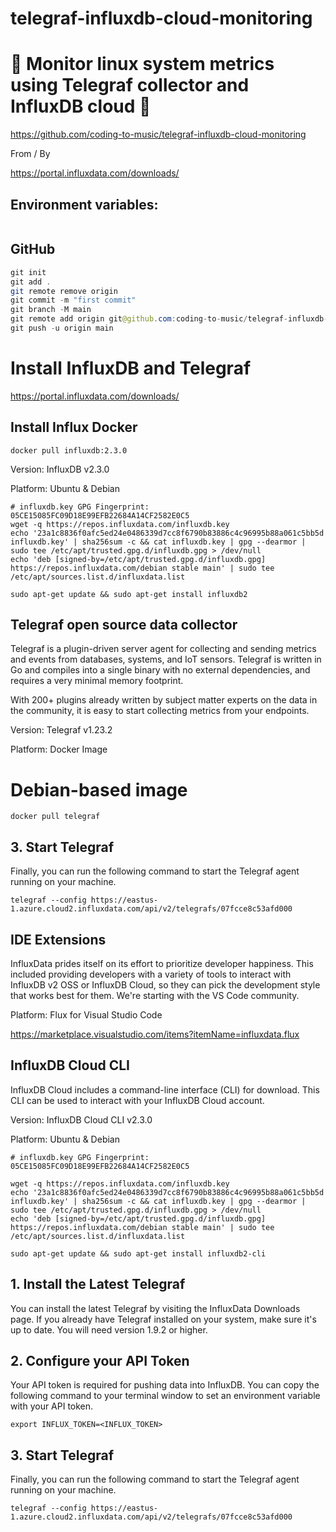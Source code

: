 # telegraf-influxdb-cloud-monitoring

# 🚀 Monitor linux system metrics using Telegraf collector and InfluxDB cloud 🚀

https://github.com/coding-to-music/telegraf-influxdb-cloud-monitoring

From / By

https://portal.influxdata.com/downloads/

## Environment variables:

```java

```

## GitHub

```java
git init
git add .
git remote remove origin
git commit -m "first commit"
git branch -M main
git remote add origin git@github.com:coding-to-music/telegraf-influxdb-cloud-monitoring.git
git push -u origin main
```

# Install InfluxDB and Telegraf

https://portal.influxdata.com/downloads/

## Install Influx Docker

```
docker pull influxdb:2.3.0
```

Version: InfluxDB v2.3.0

Platform: Ubuntu & Debian

```
# influxdb.key GPG Fingerprint: 05CE15085FC09D18E99EFB22684A14CF2582E0C5
wget -q https://repos.influxdata.com/influxdb.key
echo '23a1c8836f0afc5ed24e0486339d7cc8f6790b83886c4c96995b88a061c5bb5d influxdb.key' | sha256sum -c && cat influxdb.key | gpg --dearmor | sudo tee /etc/apt/trusted.gpg.d/influxdb.gpg > /dev/null
echo 'deb [signed-by=/etc/apt/trusted.gpg.d/influxdb.gpg] https://repos.influxdata.com/debian stable main' | sudo tee /etc/apt/sources.list.d/influxdata.list

sudo apt-get update && sudo apt-get install influxdb2
```

## Telegraf open source data collector

Telegraf is a plugin-driven server agent for collecting and sending metrics and events from databases, systems, and IoT sensors. Telegraf is written in Go and compiles into a single binary with no external dependencies, and requires a very minimal memory footprint.

With 200+ plugins already written by subject matter experts on the data in the community, it is easy to start collecting metrics from your endpoints.

Version: Telegraf v1.23.2

Platform: Docker Image

# Debian-based image

```
docker pull telegraf
```

## 3. Start Telegraf

Finally, you can run the following command to start the Telegraf agent running on your machine.

```
telegraf --config https://eastus-1.azure.cloud2.influxdata.com/api/v2/telegrafs/07fcce8c53afd000
```

## IDE Extensions

InfluxData prides itself on its effort to prioritize developer happiness. This included providing developers with a variety of tools to interact with InfluxDB v2 OSS or InfluxDB Cloud, so they can pick the development style that works best for them. We're starting with the VS Code community.

Platform: Flux for Visual Studio Code

https://marketplace.visualstudio.com/items?itemName=influxdata.flux

## InfluxDB Cloud CLI

InfluxDB Cloud includes a command-line interface (CLI) for download. This CLI can be used to interact with your InfluxDB Cloud account.

Version: InfluxDB Cloud CLI v2.3.0

Platform: Ubuntu & Debian

```
# influxdb.key GPG Fingerprint: 05CE15085FC09D18E99EFB22684A14CF2582E0C5

wget -q https://repos.influxdata.com/influxdb.key
echo '23a1c8836f0afc5ed24e0486339d7cc8f6790b83886c4c96995b88a061c5bb5d influxdb.key' | sha256sum -c && cat influxdb.key | gpg --dearmor | sudo tee /etc/apt/trusted.gpg.d/influxdb.gpg > /dev/null
echo 'deb [signed-by=/etc/apt/trusted.gpg.d/influxdb.gpg] https://repos.influxdata.com/debian stable main' | sudo tee /etc/apt/sources.list.d/influxdata.list

sudo apt-get update && sudo apt-get install influxdb2-cli
```

## 1. Install the Latest Telegraf

You can install the latest Telegraf by visiting the InfluxData Downloads page. If you already have Telegraf installed on your system, make sure it's up to date. You will need version 1.9.2 or higher.

## 2. Configure your API Token

Your API token is required for pushing data into InfluxDB. You can copy the following command to your terminal window to set an environment variable with your API token.

```
export INFLUX_TOKEN=<INFLUX_TOKEN>
```

## 3. Start Telegraf

Finally, you can run the following command to start the Telegraf agent running on your machine.

```
telegraf --config https://eastus-1.azure.cloud2.influxdata.com/api/v2/telegrafs/07fcce8c53afd000
```
